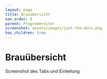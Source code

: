 ```yaml
---
layout: page
title: Brauübersicht
nav_order: 8
parent: Programmreiter
screenshot: assets/images/just-the-docs.png
has_children: true
---
```


# Brauübersicht

Screenshot des Tabs und Einleitung